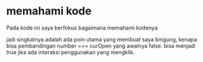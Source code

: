 # memahami kode

Pada kode ini saya berfokus bagaimana memahami kodenya

jadi singkatnya adalah ada poin utama yang membuat saya bingung, kenapa bisa pembandingan number === curOpen yang awalnya false.
bisa menjadi true jika ada interaksi penggunakan yang mengklik.
